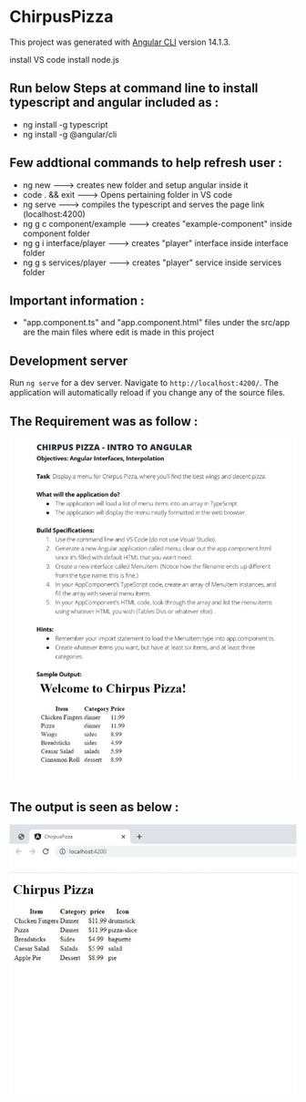 # ChirpusPizza

This project was generated with [Angular CLI](https://github.com/angular/angular-cli) version 14.1.3.

install VS code
install node.js

## Run below Steps at command line to install typescript and angular included as : 
- ng install -g typescript
- ng install -g @angular/cli

## Few addtional commands to help refresh user :
- ng new <folder name>        ---> creates new folder and setup angular inside it 
- code . && exit              ---> Opens pertaining folder in VS code
- ng serve                    ---> compiles the typescript and serves the page link (localhost:4200)
- ng g c component/example    ---> creates "example-component" inside component folder
- ng g i interface/player     ---> creates "player" interface inside interface folder
- ng g s services/player      ---> creates "player" service inside services folder

## Important information :
- "app.component.ts" and  "app.component.html"  files under the src/app  are the main files where edit is made in this project

## Development server

Run `ng serve` for a dev server. Navigate to `http://localhost:4200/`. The application will automatically reload if you change any of the source files.

## The Requirement was as follow : 

![Screenshot of Requirements](src/assets/images/Requirements.JPG)

## The output is seen as below :

![Screenshot of Outcome](src/assets/images/Outcome.JPG)